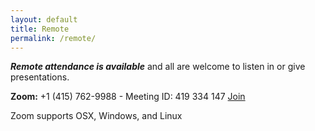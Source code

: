 ```yaml
---
layout: default
title: Remote
permalink: /remote/
---
```

**_Remote attendance is available_** and all are welcome to listen in or give presentations. 

**Zoom:** +1 (415) 762-9988 - Meeting ID: 419 334 147 [Join](https://zoom.us/j/419334147)

Zoom supports OSX, Windows, and Linux
